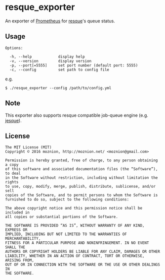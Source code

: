 resque_exporter
==

An exporter of [Prometheus](https://prometheus.io) for [resque](https://github.com/resque/resque)'s queue status.

Usage
--

```
Options:

  -h, --help            display help
  -v, --version         display version
  -p, --port[=5555]     set port number (default port: 5555)
  -c, --config          set path to config file
```

e.g.

```
$ ./resque_exporter --config /path/to/config.yml
```

Note
--

This exporter also supports resque compatible job-queue engine (e.g. [jesque](https://github.com/gresrun/jesque)).

License
--

```
The MIT License (MIT)
Copyright © 2016 moznion, http://moznion.net/ <moznion@gmail.com>

Permission is hereby granted, free of charge, to any person obtaining a copy
of this software and associated documentation files (the “Software”), to deal
in the Software without restriction, including without limitation the rights
to use, copy, modify, merge, publish, distribute, sublicense, and/or sell
copies of the Software, and to permit persons to whom the Software is
furnished to do so, subject to the following conditions:

The above copyright notice and this permission notice shall be included in
all copies or substantial portions of the Software.

THE SOFTWARE IS PROVIDED “AS IS”, WITHOUT WARRANTY OF ANY KIND, EXPRESS OR
IMPLIED, INCLUDING BUT NOT LIMITED TO THE WARRANTIES OF MERCHANTABILITY,
FITNESS FOR A PARTICULAR PURPOSE AND NONINFRINGEMENT. IN NO EVENT SHALL THE
AUTHORS OR COPYRIGHT HOLDERS BE LIABLE FOR ANY CLAIM, DAMAGES OR OTHER
LIABILITY, WHETHER IN AN ACTION OF CONTRACT, TORT OR OTHERWISE, ARISING FROM,
OUT OF OR IN CONNECTION WITH THE SOFTWARE OR THE USE OR OTHER DEALINGS IN
THE SOFTWARE.
```

